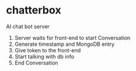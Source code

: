 # chatterbox
AI chat bot server

1. Server waits for front-end to start Conversation
2. Generate timestamp and MongoDB entry
3. Give token to the front-end
4. Start talking with db info
5. End Conversation
